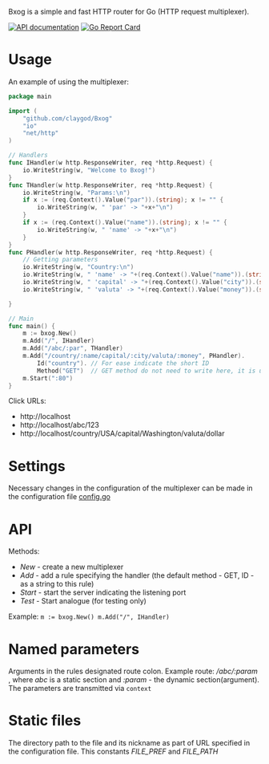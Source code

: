 Bxog is a simple and fast HTTP router for Go (HTTP request multiplexer).

[![API documentation](https://godoc.org/github.com/claygod/Bxog?status.svg)](https://godoc.org/github.com/claygod/Bxog)
[![Go Report Card](https://goreportcard.com/badge/github.com/claygod/Bxog)](https://goreportcard.com/report/github.com/claygod/Bxog)

# Usage

An example of using the multiplexer:
```go
package main

import (
	"github.com/claygod/Bxog"
	"io"
	"net/http"
)

// Handlers
func IHandler(w http.ResponseWriter, req *http.Request) {
	io.WriteString(w, "Welcome to Bxog!")
}
func THandler(w http.ResponseWriter, req *http.Request) {
	io.WriteString(w, "Params:\n")
	if x := (req.Context().Value("par")).(string); x != "" {
		io.WriteString(w, " 'par' -> "+x+"\n")
	}
	if x := (req.Context().Value("name")).(string); x != "" {
		io.WriteString(w, " 'name' -> "+x+"\n")
	}
}
func PHandler(w http.ResponseWriter, req *http.Request) {
	// Getting parameters
	io.WriteString(w, "Country:\n")
	io.WriteString(w, " 'name' -> "+(req.Context().Value("name")).(string)+"\n")
	io.WriteString(w, " 'capital' -> "+(req.Context().Value("city")).(string)+"\n")
	io.WriteString(w, " 'valuta' -> "+(req.Context().Value("money")).(string)+"\n")

}

// Main
func main() {
	m := bxog.New()
	m.Add("/", IHandler)
	m.Add("/abc/:par", THandler)
	m.Add("/country/:name/capital/:city/valuta/:money", PHandler).
		Id("country"). // For ease indicate the short ID
		Method("GET")  // GET method do not need to write here, it is used by default (this is an example)
	m.Start(":80")
}
```

Click URLs:
- http://localhost
- http://localhost/abc/123
- http://localhost/country/USA/capital/Washington/valuta/dollar

# Settings

Necessary changes in the configuration of the multiplexer can be made in the configuration file [config.go](https://github.com/claygod/Bxog/blob/master/config.go)

# API

Methods:
-  *New* - create a new multiplexer
-  *Add* - add a rule specifying the handler (the default method - GET, ID - as a string to this rule)
-  *Start* - start the server indicating the listening port
-  *Test* - Start analogue (for testing only)

Example:
`
	m := bxog.New()
	m.Add("/", IHandler)
`

# Named parameters

Arguments in the rules designated route colon. Example route: */abc/:param* , where *abc* is a static section and *:param* - the dynamic section(argument).
The parameters are transmitted via `context`

# Static files

The directory path to the file and its nickname as part of URL specified in the configuration file. This constants *FILE_PREF* and *FILE_PATH*
